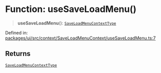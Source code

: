 # Function: useSaveLoadMenu()

> **useSaveLoadMenu**(): [`SaveLoadMenuContextType`](../interfaces/SaveLoadMenuContextType.md)

Defined in: [packages/ui/src/context/SaveLoadMenuContext/useSaveLoadMenu.ts:7](https://github.com/laruss/react-text-game/blob/76cea889a7a8b8f7da18a22748a455531ab7ac4b/packages/ui/src/context/SaveLoadMenuContext/useSaveLoadMenu.ts#L7)

## Returns

[`SaveLoadMenuContextType`](../interfaces/SaveLoadMenuContextType.md)
